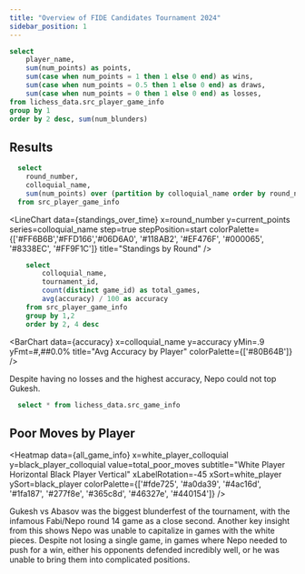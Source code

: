 ```yaml
---
title: "Overview of FIDE Candidates Tournament 2024"
sidebar_position: 1
---
```


```sql leaderboard
select 
    player_name,
    sum(num_points) as points,
    sum(case when num_points = 1 then 1 else 0 end) as wins, 
    sum(case when num_points = 0.5 then 1 else 0 end) as draws, 
    sum(case when num_points = 0 then 1 else 0 end) as losses, 
from lichess_data.src_player_game_info
group by 1
order by 2 desc, sum(num_blunders)
```
## Results
<DataTable data={leaderboard}>
	<Column id=player_name />
	<Column id=points fmt=#,##0.0 />
  <Column id=wins/>
	<Column id=draws/>
  <Column id=losses/>
</DataTable>

```sql standings_over_time
  select
    round_number,
    colloquial_name,
    sum(num_points) over (partition by colloquial_name order by round_number asc rows between unbounded preceding and current row) as current_points,
  from src_player_game_info
```

<LineChart
  data={standings_over_time}
  x=round_number
  y=current_points
  series=colloquial_name
  step=true
  stepPosition=start
  colorPalette={['#FF6B6B','#FFD166','#06D6A0', '#118AB2', '#EF476F', '#000065', '#8338EC', '#FF9F1C']}
  title="Standings by Round"
/>

```sql accuracy
    select 
        colloquial_name, 
        tournament_id, 
        count(distinct game_id) as total_games,
        avg(accuracy) / 100 as accuracy
    from src_player_game_info
    group by 1,2
    order by 2, 4 desc
```

<BarChart
  data={accuracy}
  x=colloquial_name
  y=accuracy
  yMin=.9
  yFmt=#,##0.0%
  title="Avg Accuracy by Player"
  colorPalette={['#80B64B']}
/>

Despite having no losses and the highest accuracy, Nepo could not top Gukesh. 


```sql all_game_info
  select * from lichess_data.src_game_info
```

## Poor Moves by Player

<Heatmap 
    data={all_game_info} 
    x=white_player_colloquial 
    y=black_player_colloquial
    value=total_poor_moves
    subtitle="White Player Horizontal Black Player Vertical"
    xLabelRotation=-45
    xSort=white_player
    ySort=black_player
    colorPalette={['#fde725', '#a0da39', '#4ac16d', '#1fa187', '#277f8e', '#365c8d', '#46327e', '#440154']}
/>

Gukesh vs Abasov was the biggest blunderfest of the tournament, with the infamous Fabi/Nepo round 14 game as a close second. Another key insight from this shows Nepo was unable to capitalize in games with the white pieces. Despite not losing a single game, in games where Nepo needed to push for a win, either his opponents defended incredibly well, or he was unable to bring them into complicated positions. 